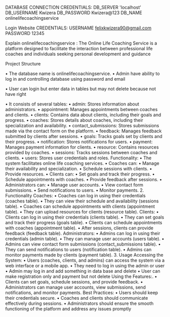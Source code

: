 
DATABASE CONNECTION CREDENTIALS:
DB_SERVER      'localhost'
DB_USERNAME     Kwizera
DB_PASSWORD     Kwizera@123
DB_NAME         onlinelifecoachingservice

Login Website CREDENTIALS:
USERNAME     felixkwizera90@gmail.com
PASSWORD     12345

Explain onlinelifecoachingservice : The Online Life Coaching Service is a platform designed to facilitate the interaction between professional life coaches and individuals seeking personal development and guidance

Project Structure


•	The database name is onlinelifecoachingservice.
•	Admin have ability to log in and controlling database using password and email 

•	User can login but enter data in tables but may not delete because not have right

•	It consists of several tables:
•	admin: Stores information about administrators.
•	appointment: Manages appointments between coaches and clients.
•	clients: Contains data about clients, including their goals and progress.
•	coaches: Stores details about coaches, including their specialization and availability.
•	contact_submissions: Stores submissions made via the contact form on the platform.
•	feedback: Manages feedback submitted by clients after sessions.
•	goals: Tracks goals set by clients and their progress.
•	notification: Stores notifications for users.
•	payment: Manages payment information for clients.
•	resource: Contains resources provided by coaches.
•	sessions: Tracks sessions between coaches and clients.
•	users: Stores user credentials and roles.
Functionality:
•	The system facilitates online life coaching services.
•	Coaches can:
•	Manage their availability and specialization.
•	Schedule sessions with clients.
•	Provide resources.
•	Clients can:
•	Set goals and track their progress.
•	Schedule appointments with coaches.
•	Provide feedback after sessions.
•	Administrators can:
•	Manage user accounts.
•	View contact form submissions.
•	Send notifications to users.
•	Monitor payments.
2. Functionality
Coaches:
•	Coaches can log in using their credentials (coaches table).
•	They can view their schedule and availability (sessions table).
•	Coaches can schedule appointments with clients (appointment table).
•	They can upload resources for clients (resource table).
Clients:
•	Clients can log in using their credentials (clients table).
•	They can set goals and track their progress (goals table).
•	Clients can schedule appointments with coaches (appointment table).
•	After sessions, clients can provide feedback (feedback table).
Administrators:
•	Admins can log in using their credentials (admin table).
•	They can manage user accounts (users table).
•	Admins can view contact form submissions (contact_submissions table).
•	They can send notifications to users (notification table).
•	Admins can monitor payments made by clients (payment table).
3. Usage
Accessing the System:
•	Users (coaches, clients, and admins) can access the system via a web interface or a mobile app.
•	They need to log in using the admin or user
•	Admin may log in and add something in data base and delete
•	User can make registration only and payment but not delete
Using the Features:.
•	Clients can set goals, schedule sessions, and provide feedback.
•	Administrators can manage user accounts, view submissions, send notifications, and monitor payments.
Best Practices:
•	Users should keep their credentials secure.
•	Coaches and clients should communicate effectively during sessions.
•	Administrators should ensure the smooth functioning of the platform and address any issues promptly
